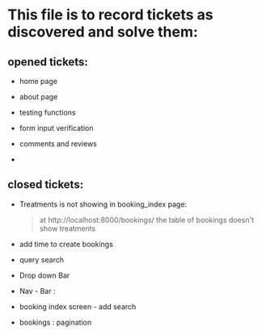 
# This file is to record tickets as discovered and solve them:

## opened tickets:


+ home page
+ about page

+ testing functions
+ form input verification
+ comments and reviews

+ 





## closed tickets:
+ Treatments is not showing in booking_index page: 
    > at http://localhost:8000/bookings/  the table of bookings doesn't show treatments
+ add time to create bookings
+ query search

+ Drop down Bar
+ Nav - Bar :

+ booking  index screen - add search
+ bookings : pagination